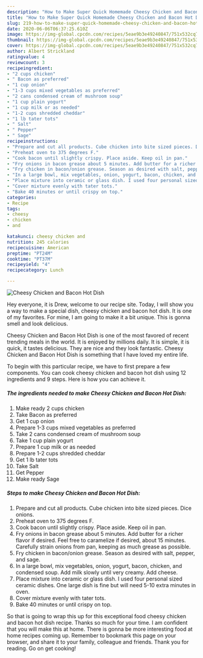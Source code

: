 ```yaml
---
description: "How to Make Super Quick Homemade Cheesy Chicken and Bacon Hot Dish"
title: "How to Make Super Quick Homemade Cheesy Chicken and Bacon Hot Dish"
slug: 219-how-to-make-super-quick-homemade-cheesy-chicken-and-bacon-hot-dish
date: 2020-06-06T06:37:25.610Z
image: https://img-global.cpcdn.com/recipes/5eae9b3e49240847/751x532cq70/cheesy-chicken-and-bacon-hot-dish-recipe-main-photo.jpg
thumbnail: https://img-global.cpcdn.com/recipes/5eae9b3e49240847/751x532cq70/cheesy-chicken-and-bacon-hot-dish-recipe-main-photo.jpg
cover: https://img-global.cpcdn.com/recipes/5eae9b3e49240847/751x532cq70/cheesy-chicken-and-bacon-hot-dish-recipe-main-photo.jpg
author: Albert Strickland
ratingvalue: 4
reviewcount: 3
recipeingredient:
- "2 cups chicken"
- " Bacon as preferred"
- "1 cup onion"
- "1-3 cups mixed vegetables as preferred"
- "2 cans condensed cream of mushroom soup"
- "1 cup plain yogurt"
- "1 cup milk or as needed"
- "1-2 cups shredded cheddar"
- "1 lb tater tots"
- " Salt"
- " Pepper"
- " Sage"
recipeinstructions:
- "Prepare and cut all products. Cube chicken into bite sized pieces. Dice onions."
- "Preheat oven to 375 degrees F."
- "Cook bacon until slightly crispy. Place aside. Keep oil in pan."
- "Fry onions in bacon grease about 5 minutes. Add butter for a richer flavor if desired. Feel free to caramelize if desired, about 15 minutes. Carefully strain onions from pan, keeping as much grease as possible."
- "Fry chicken in bacon/onion grease. Season as desired with salt, pepper, and sage."
- "In a large bowl, mix vegetables, onion, yogurt, bacon, chicken, and condensed soup. Add milk slowly until very creamy. Add cheese."
- "Place mixture into ceramic or glass dish. I used four personal sized ceramic dishes. One large dish is fine but will need 5-10 extra minutes in oven."
- "Cover mixture evenly with tater tots."
- "Bake 40 minutes or until crispy on top."
categories:
- Recipe
tags:
- cheesy
- chicken
- and

katakunci: cheesy chicken and 
nutrition: 245 calories
recipecuisine: American
preptime: "PT24M"
cooktime: "PT37M"
recipeyield: "4"
recipecategory: Lunch

---
```



![Cheesy Chicken and Bacon Hot Dish](https://img-global.cpcdn.com/recipes/5eae9b3e49240847/751x532cq70/cheesy-chicken-and-bacon-hot-dish-recipe-main-photo.jpg)

Hey everyone, it is Drew, welcome to our recipe site. Today, I will show you a way to make a special dish, cheesy chicken and bacon hot dish. It is one of my favorites. For mine, I am going to make it a bit unique. This is gonna smell and look delicious.

Cheesy Chicken and Bacon Hot Dish is one of the most favored of recent trending meals in the world. It is enjoyed by millions daily. It is simple, it is quick, it tastes delicious. They are nice and they look fantastic. Cheesy Chicken and Bacon Hot Dish is something that I have loved my entire life.




To begin with this particular recipe, we have to first prepare a few components. You can cook cheesy chicken and bacon hot dish using 12 ingredients and 9 steps. Here is how you can achieve it.

<!--inarticleads1-->

##### The ingredients needed to make Cheesy Chicken and Bacon Hot Dish:

1. Make ready 2 cups chicken
1. Take  Bacon as preferred
1. Get 1 cup onion
1. Prepare 1-3 cups mixed vegetables as preferred
1. Take 2 cans condensed cream of mushroom soup
1. Take 1 cup plain yogurt
1. Prepare 1 cup milk or as needed
1. Prepare 1-2 cups shredded cheddar
1. Get 1 lb tater tots
1. Take  Salt
1. Get  Pepper
1. Make ready  Sage




<!--inarticleads2-->

##### Steps to make Cheesy Chicken and Bacon Hot Dish:

1. Prepare and cut all products. Cube chicken into bite sized pieces. Dice onions.
1. Preheat oven to 375 degrees F.
1. Cook bacon until slightly crispy. Place aside. Keep oil in pan.
1. Fry onions in bacon grease about 5 minutes. Add butter for a richer flavor if desired. Feel free to caramelize if desired, about 15 minutes. Carefully strain onions from pan, keeping as much grease as possible.
1. Fry chicken in bacon/onion grease. Season as desired with salt, pepper, and sage.
1. In a large bowl, mix vegetables, onion, yogurt, bacon, chicken, and condensed soup. Add milk slowly until very creamy. Add cheese.
1. Place mixture into ceramic or glass dish. I used four personal sized ceramic dishes. One large dish is fine but will need 5-10 extra minutes in oven.
1. Cover mixture evenly with tater tots.
1. Bake 40 minutes or until crispy on top.




So that is going to wrap this up for this exceptional food cheesy chicken and bacon hot dish recipe. Thanks so much for your time. I am confident that you will make this at home. There is gonna be more interesting food at home recipes coming up. Remember to bookmark this page on your browser, and share it to your family, colleague and friends. Thank you for reading. Go on get cooking!
